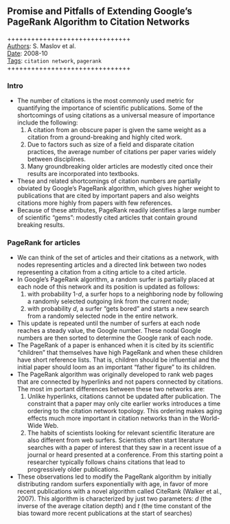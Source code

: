 ## Promise and Pitfalls of Extending Google’s PageRank Algorithm to Citation Networks

+++++++++++++++++++++++++++++++  
<ins>Authors</ins>: S. Maslov et al.  
<ins>Date</ins>: 2008-10  
<ins>Tags</ins>: `citation network`, `pagerank`    
+++++++++++++++++++++++++++++++  


### Intro

- The number of citations is the most commonly used metric for quantifying the importance of scientific publications. Some of the shortcomings of using citations as a universal measure of importance include the following:
  1. A citation from an obscure paper is given the same weight as a citation from a ground-breaking and highly cited work.
  2. Due to factors such as size of a field and disparate citation practices, the average number of citations per paper varies widely between disciplines.
  3. Many groundbreaking older articles are modestly cited once their results are incorporated into textbooks.
- These and related shortcomings of citation numbers are partially obviated by Google’s PageRank algorithm, which gives higher weight to publications that are cited by important papers and also weights citations more highly from papers with few references.
- Because of these attributes, PageRank readily identifies a large number of scientific “gems”: modestly cited articles that contain ground breaking results.


### PageRank for articles

- We can think of the set of articles and their citations as a network, with nodes representing articles and a directed link between two nodes representing a citation from a citing article to a cited article.
- In Google’s PageRank algorithm, a random surfer is partially placed at each node of this network and its position is updated as follows:
  1. with probability 1-*d*, a surfer hops to a neighboring node by following a randomly selected outgoing link from the current node; 
  2. with probability *d*, a surfer “gets bored” and starts a new search from a randomly selected node in the entire network. 
- This update is repeated until the number of surfers at each node reaches a steady value, the Google number. These nodal Google numbers are then sorted to determine the Google rank of each node.
- The PageRank of a paper is enhanced when it is cited by its scientific “children” that themselves have high PageRank and when these children have short reference lists. That is, children should be influential and the initial paper should loom as an important “father figure” to its children.
- The PageRank algorithm was originally developed to rank web pages that are connected by hyperlinks and not papers connected by citations. The most im portant differences between these two networks are:
  1. Unlike hyperlinks, citations cannot be updated after publication. The constraint that a paper may only cite earlier works introduces a time ordering to the citation network topology. This ordering makes aging effects much more important in citation networks than in the World-Wide Web.
  2. The habits of scientists looking for relevant scientific literature are also different from web surfers. Scientists often start literature searches with a paper of interest that they saw in a recent issue of a journal or heard presented at a conference. From this starting point a researcher typically follows chains citations that lead to progressively older publications.
- These observations led to modify the PageRank algorithm by initially distributing random surfers exponentially with age, in favor of more recent publications with a novel algorithm called CiteRank (Walker et al., 2007). This algorithm is characterized by just two parameters: *d* (the inverse of the average citation depth) and *t* (the time constant of the bias toward more recent publications at the start of searches)


